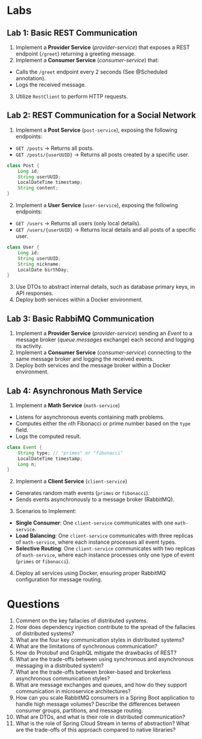 # Labs

## Lab 1: Basic REST Communication

1. Implement a **Provider Service** (*provider-service*) that exposes a REST endpoint (`/greet`) returning a greeting message.
2. Implement a **Consumer Service** (*consumer-service*) that:
  - Calls the `/greet` endpoint every 2 seconds (See @Scheduled annotation). 
  - Logs the received message.
3. Utilize `RestClient` to perform HTTP requests.


## Lab 2: REST Communication for a Social Network

1. Implement a **Post Service** (`post-service`), exposing the following endpoints:
  - `GET /posts` → Returns all posts.
  - `GET /posts/{userUUID}` → Returns all posts created by a specific user.

   ```java
   class Post {
       Long id;
       String userUUID;
       LocalDateTime timestamp;
       String content;
   }
   ```  

2. Implement a **User Service** (`user-service`), exposing the following endpoints:
  - `GET /users` → Returns all users (only local details).
  - `GET /users/{userUUID}` → Returns local details and all posts of a specific user.

   ```java
   class User {
       Long id;
       String userUUID;
       String nickname;
       LocalDate birthDay;
   }
   ```  

3. Use DTOs to abstract internal details, such as database primary keys, in API responses.
4. Deploy both services within a Docker environment.


## Lab 3: Basic RabbiMQ Communication

1. Implement a **Provider Service** (*provider-service*) sending an *Event* to a message broker (*queue.messages* exchange) each second and logging its activity.
2. Implement a **Consumer Service** (*consumer-service*) connecting to the same message broker and logging the received events. 
3. Deploy both services and the message broker within a Docker environment.


## Lab 4: Asynchronous Math Service

1. Implement a **Math Service** (`math-service`)
  - Listens for asynchronous events containing math problems.
  - Computes either the `n`th Fibonacci or prime number based on the `type` field.
  - Logs the computed result.

   ```java
   class Event {
       String type; // "primes" or "fibonacci"
       LocalDateTime timestamp;
       Long n;
   }
   ```  

2. Implement a **Client Service** (`client-service`)
  - Generates random math events (`primes` or `fibonacci`).
  - Sends events asynchronously to a message broker (RabbitMQ).

3. Scenarios to Implement:
  - **Single Consumer**: One `client-service` communicates with one `math-service`.
  - **Load Balancing**: One `client-service` communicates with three replicas of `math-service`, where each instance processes all event types.
  - **Selective Routing**: One `client-service` communicates with two replicas of `math-service`, where each instance processes only one type of event (`primes` or `fibonacci`).

4. Deploy all services using Docker, ensuring proper RabbitMQ configuration for message routing.

# Questions
1. Comment on the key fallacies of distributed systems.
2. How does dependency injection contribute to the spread of the fallacies of distributed systems?
3. What are the four key communication styles in distributed systems?
4. What are the limitations of synchronous communication?
5. How do Protobuf and GraphQL mitigate the drawbacks of REST?
6. What are the trade-offs between using synchronous and asynchronous messaging in a distributed system?
7. What are the trade-offs between broker-based and brokerless asynchronous communication styles?
8. What are message exchanges and queues, and how do they support communication in microservice architectures?
9. How can you scale RabbitMQ consumers in a Spring Boot application to handle high message volumes? Describe the differences between consumer groups, partitions, and message routing.
10. What are DTOs, and what is their role in distributed communication?
11. What is the role of Spring Cloud Stream in terms of abstraction? What are the trade-offs of this approach compared to native libraries?  